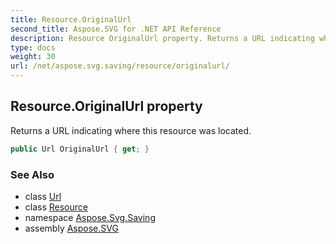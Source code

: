 ```yaml
---
title: Resource.OriginalUrl
second_title: Aspose.SVG for .NET API Reference
description: Resource OriginalUrl property. Returns a URL indicating where this resource was located
type: docs
weight: 30
url: /net/aspose.svg.saving/resource/originalurl/
---
```

## Resource.OriginalUrl property

Returns a URL indicating where this resource was located.

```csharp
public Url OriginalUrl { get; }
```

### See Also

* class [Url](../../../aspose.svg/url/)
* class [Resource](../)
* namespace [Aspose.Svg.Saving](../../../aspose.svg.saving/)
* assembly [Aspose.SVG](../../../)
